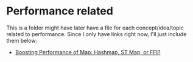 # Performance related

This is a folder might have later have a file for each concept/idea/topic related to performance. Since I only have links right now, I'll just include them below:

- [Boosting Performance of Map: Hashmap, ST Map, or FFI?](https://discourse.purescript.org/t/boosting-performance-of-map-hashmap-st-or-ffi/531)
